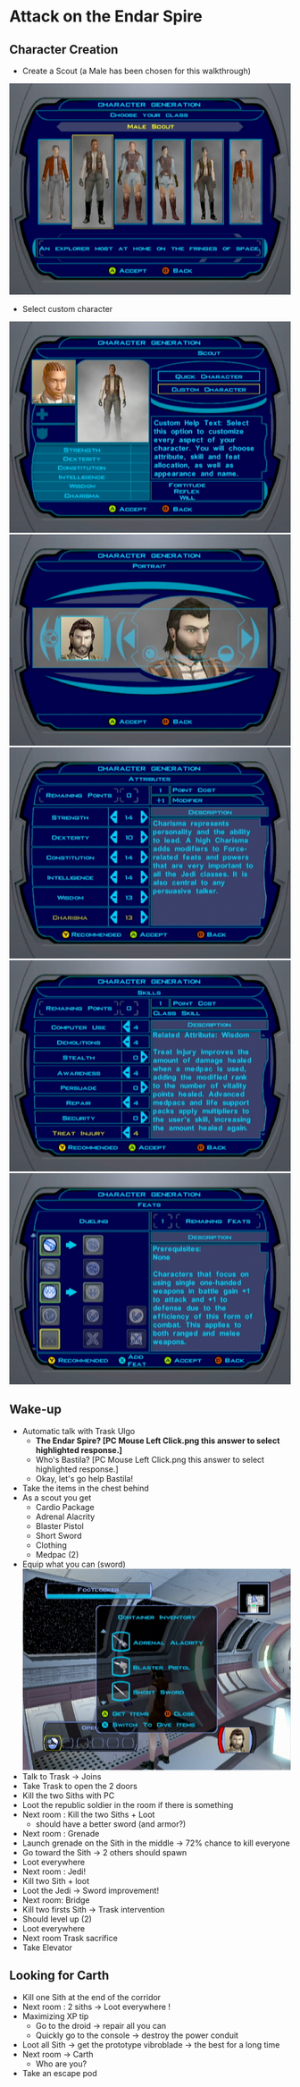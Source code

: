 Attack on the Endar Spire
================


## Character Creation

- Create a Scout (a Male has been chosen for this walkthrough)

![](../resources/images/screenshots/classSelect.png)

- Select custom character

![](../resources/images/screenshots/customCharacter.png)
![](../resources/images/screenshots/portraitSelect.png)
![](../resources/images/screenshots/attributesSelect.png)
![](../resources/images/screenshots/skillsSelect.png)
![](../resources/images/screenshots/featsSelect.png)




## Wake-up

 - Automatic talk with Trask Ulgo  
   - **The Endar Spire? [PC Mouse Left Click.png this answer to select highlighted response.]**
   - Who's Bastila? [PC Mouse Left Click.png this answer to select highlighted response.]
   - Okay, let's go help Bastila!
 - Take the items in the chest behind
 - As a scout you get
   - Cardio Package
   - Adrenal Alacrity
   - Blaster Pistol
   - Short Sword
   - Clothing
   - Medpac (2)
 - Equip what you can (sword)
 ![](../resources/images/screenshots/firstLootInventory.png)
 - Talk to Trask -> Joins
 - Take Trask to open the 2 doors
 - Kill the two Siths with PC
 - Loot the republic soldier in the room if there is something
 - Next room : Kill the two Siths + Loot
    - should have a better sword (and armor?)
 - Next room : Grenade
 - Launch grenade on the Sith in the middle -> 72% chance to kill everyone
 - Go toward the Sith -> 2 others should spawn
 - Loot everywhere
 - Next room : Jedi!
 - Kill two Sith + loot
 - Loot the Jedi -> Sword improvement!
 - Next room: Bridge
 - Kill two firsts Sith -> Trask intervention
 - Should level up (2)
 - Loot everywhere
 - Next room Trask sacrifice
 - Take Elevator
 
## Looking for Carth
 - Kill one Sith at the end of the corridor
 - Next room : 2 siths -> Loot everywhere !
 - Maximizing XP tip
   - Go to the droid -> repair all you can
   - Quickly go to the console -> destroy the power conduit
 - Loot all Sith -> get the prototype vibroblade -> the best for a long time
 - Next room -> Carth
   - Who are you?
 - Take an escape pod

 
  